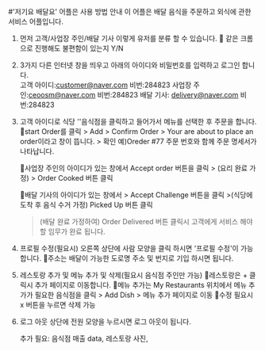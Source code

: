 #'저기요 배달요' 어플은 사용 방법 안내
 이 어플은 배달 음식을 주문하고 외식에 관한 서비스 어플입니다.
1. 먼저 고객/사업장 주인/배달 기사 이렇게 유저를 분류 할 수 있습니다. 
   🚨 같은 크롬으로 진행해도 불편함이 있는지 Y/N 

2. 3가지 다른 인터넷 창을 띄우고 아래의 아이디와 비밀번호를 입력하고 로그인 합니다.   
   고객 아이디:customer@naver.com  비번:284823 
   사업장 주인:ceoosm@naver.com     비번:284823
   배달 기사: delivery@naver.com  비번:284823

3. 고객 아이디로 식당 ''음식점을 클릭하고 들어가서 메뉴를 선택한 후 주문을 합니다.
   💠start Order를 클릭 > Add > Confirm Order >  Your are about to place an order이라고 창이 뜹니다. > 확인
      예)Oreder #77 주문 번호와 함께 주문 명세서가 나타납니다.

   💠사업장 주인의 아이디가 있는 창에서 Accept order 버튼을 클릭 > (요리 완료 가정) > Order Cooked 버튼 클릭 
   
   💠배달 기사의 아이디가 있는 창에서 > Accept Challenge 버튼을 클릭 >(식당에 도착 후 음식 수거 가정) Picked Up 버튼 클릭
     > (배달 완료 가정하여) Order Delivered 버튼 클릭시 고객에게 서비스 해야 할 임무가 완료 됩니다. 

4. 프로필 수정(필요시)
  오른쪽 상단에 사람 모양을 클릭 하시면 '프로필 수정'이 가능합니다. 
  🌟주소는 배달이 가능한 도로명 주소 및 번지로 기입 하시면 됩니다. 

5. 레스토랑 추가 및 메뉴 추가 및 삭제(필요시 음식점 주인만 가능)
  🌟레스토랑은 + 클릭시 추가 페이지로 이동합니다. 
  🌟메뉴 추가는 My Restaurants 위치에서 메뉴 추가가 필요한 음식점을 클릭 >  Add Dish > 메뉴 추가 페이지로 이동 
    🚨수정 필요시 x 버튼을 누르면 삭제 가능 


6. 로그 아웃 
   상단에 전원 모양을 누르시면 로그 아웃이 됩니다. 

   추가 필요: 음식점 매출 data, 레스토랑 사진,   